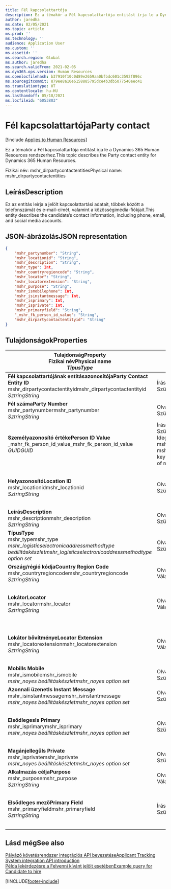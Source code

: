 ```yaml
---
title: Fél kapcsolattartója
description: Ez a témakör a Fél kapcsolattartója entitást írja le a Dynamics 365 Human Resources rendszerhez.
author: jaredha
ms.date: 02/05/2021
ms.topic: article
ms.prod: ''
ms.technology: ''
audience: Application User
ms.custom: ''
ms.assetid: ''
ms.search.region: Global
ms.author: jaredha
ms.search.validFrom: 2021-02-05
ms.dyn365.ops.version: Human Resources
ms.openlocfilehash: b37910f10c0d89e2659aa0bfbdc601c3592f896c
ms.sourcegitcommit: 879ee8a10e6158885795dce4b3db5077540eec41
ms.translationtype: HT
ms.contentlocale: hu-HU
ms.lasthandoff: 05/18/2021
ms.locfileid: "6053803"
---
```

# <a name="party-contact"></a><span data-ttu-id="f33af-103">Fél kapcsolattartója</span><span class="sxs-lookup"><span data-stu-id="f33af-103">Party contact</span></span>

[!include [Applies to Human Resources](../includes/applies-to-hr.md)]

<span data-ttu-id="f33af-104">Ez a témakör a Fél kapcsolattartója entitást írja le a Dynamics 365 Human Resources rendszerhez.</span><span class="sxs-lookup"><span data-stu-id="f33af-104">This topic describes the Party contact entity for Dynamics 365 Human Resources.</span></span>

<span data-ttu-id="f33af-105">Fizikai név: mshr_dirpartycontactentities</span><span class="sxs-lookup"><span data-stu-id="f33af-105">Physical name: mshr_dirpartycontactentities</span></span>

## <a name="description"></a><span data-ttu-id="f33af-106">Leírás</span><span class="sxs-lookup"><span data-stu-id="f33af-106">Description</span></span>

<span data-ttu-id="f33af-107">Ez az entitás leírja a jelölt kapcsolattartási adatait, többek között a telefonszámát és e-mail-címét, valamint a közösségimédia-fiókjait.</span><span class="sxs-lookup"><span data-stu-id="f33af-107">This entity describes the candidate’s contact information, including phone, email, and social media accounts.</span></span>

## <a name="json-representation"></a><span data-ttu-id="f33af-108">JSON-ábrázolás</span><span class="sxs-lookup"><span data-stu-id="f33af-108">JSON representation</span></span>

```json
{
    "mshr_partynumber": "String",
    "mshr_locationid": "String",
    "mshr_description": "String",
    "mshr_type": Int,
    "mshr_countryregioncode": "String",
    "mshr_locator": "String",
    "mshr_locatorextension": "String",
    "mshr_purpose": "String",
    "mshr_ismobilephone": Int,
    "mshr_isinstantmessage": Int,
    "mshr_isprimary": Int,
    "mshr_isprivate": Int,
    "mshr_primaryfield": "String",
    "_mshr_fk_person_id_value": "String",
    "mshr_dirpartycontactentityid": "String"
}
```

## <a name="properties"></a><span data-ttu-id="f33af-109">Tulajdonságok</span><span class="sxs-lookup"><span data-stu-id="f33af-109">Properties</span></span>

| <span data-ttu-id="f33af-110">Tulajdonság</span><span class="sxs-lookup"><span data-stu-id="f33af-110">Property</span></span><br><span data-ttu-id="f33af-111">**Fizikai név**</span><span class="sxs-lookup"><span data-stu-id="f33af-111">**Physical name**</span></span><br><span data-ttu-id="f33af-112">**_Típus_**</span><span class="sxs-lookup"><span data-stu-id="f33af-112">**_Type_**</span></span> | <span data-ttu-id="f33af-113">Használat</span><span class="sxs-lookup"><span data-stu-id="f33af-113">Use</span></span> | <span data-ttu-id="f33af-114">Leírás</span><span class="sxs-lookup"><span data-stu-id="f33af-114">Description</span></span> |
| --- | --- | --- |
| <span data-ttu-id="f33af-115">**Fél kapcsolattartójának entitásazonosítója**</span><span class="sxs-lookup"><span data-stu-id="f33af-115">**Party Contact Entity ID**</span></span><br><span data-ttu-id="f33af-116">mshr_dirpartycontactentityid</span><span class="sxs-lookup"><span data-stu-id="f33af-116">mshr_dirpartycontactentityid</span></span><br><span data-ttu-id="f33af-117">*Sztring*</span><span class="sxs-lookup"><span data-stu-id="f33af-117">*String*</span></span> | <span data-ttu-id="f33af-118">Írásvédett</span><span class="sxs-lookup"><span data-stu-id="f33af-118">Read-only</span></span><br><span data-ttu-id="f33af-119">Szükséges</span><span class="sxs-lookup"><span data-stu-id="f33af-119">Required</span></span> | <span data-ttu-id="f33af-120">Az entitásrekord rendszer által generált egyedi azonosítója.</span><span class="sxs-lookup"><span data-stu-id="f33af-120">System-generated unique identifier for the entity record.</span></span> |
| <span data-ttu-id="f33af-121">**Fél száma**</span><span class="sxs-lookup"><span data-stu-id="f33af-121">**Party Number**</span></span><br><span data-ttu-id="f33af-122">mshr_partynumber</span><span class="sxs-lookup"><span data-stu-id="f33af-122">mshr_partynumber</span></span><br><span data-ttu-id="f33af-123">*Sztring*</span><span class="sxs-lookup"><span data-stu-id="f33af-123">*String*</span></span> | <span data-ttu-id="f33af-124">Olvasás/írás</span><span class="sxs-lookup"><span data-stu-id="f33af-124">Read/write</span></span><br><span data-ttu-id="f33af-125">Szükséges</span><span class="sxs-lookup"><span data-stu-id="f33af-125">Required</span></span> | <span data-ttu-id="f33af-126">A társított fél (személy) rekordjának azonosítója.</span><span class="sxs-lookup"><span data-stu-id="f33af-126">The ID of the associated party (person) record.</span></span> |
| <span data-ttu-id="f33af-127">**Személyazonosító értéke**</span><span class="sxs-lookup"><span data-stu-id="f33af-127">**Person ID Value**</span></span><br><span data-ttu-id="f33af-128">_mshr_fk_person_id_value</span><span class="sxs-lookup"><span data-stu-id="f33af-128">_mshr_fk_person_id_value</span></span><br><span data-ttu-id="f33af-129">*GUID*</span><span class="sxs-lookup"><span data-stu-id="f33af-129">*GUID*</span></span> | <span data-ttu-id="f33af-130">Írásvédett</span><span class="sxs-lookup"><span data-stu-id="f33af-130">Read-only</span></span><br><span data-ttu-id="f33af-131">Szükséges</span><span class="sxs-lookup"><span data-stu-id="f33af-131">Required</span></span><br><span data-ttu-id="f33af-132">Idegen kulcs: mshr_dirpersonentityid / mshr_dirpersonentity</span><span class="sxs-lookup"><span data-stu-id="f33af-132">Foreign key: mshr_dirpersonentityid of mshr_dirpersonentity</span></span> | <span data-ttu-id="f33af-133">A fél (személy) entitásrekord rendszer által generált egyedi azonosítója.</span><span class="sxs-lookup"><span data-stu-id="f33af-133">The system-generated identifier of the party (person) entity record.</span></span> |
| <span data-ttu-id="f33af-134">**Helyazonosító**</span><span class="sxs-lookup"><span data-stu-id="f33af-134">**Location ID**</span></span><br><span data-ttu-id="f33af-135">mshr_locationid</span><span class="sxs-lookup"><span data-stu-id="f33af-135">mshr_locationid</span></span><br><span data-ttu-id="f33af-136">*Sztring*</span><span class="sxs-lookup"><span data-stu-id="f33af-136">*String*</span></span> | <span data-ttu-id="f33af-137">Olvasás/írás</span><span class="sxs-lookup"><span data-stu-id="f33af-137">Read/write</span></span><br><span data-ttu-id="f33af-138">Szükséges</span><span class="sxs-lookup"><span data-stu-id="f33af-138">Required</span></span> | <span data-ttu-id="f33af-139">A címrekord helyazonosítója.</span><span class="sxs-lookup"><span data-stu-id="f33af-139">The location ID of the address record.</span></span> <span data-ttu-id="f33af-140">Beállítás egy mshr_logisticspostaladdresslocationcdsentity entitásban.</span><span class="sxs-lookup"><span data-stu-id="f33af-140">Set up in mshr_logisticspostaladdresslocationcdsentity entity.</span></span> |
| <span data-ttu-id="f33af-141">**Leírás**</span><span class="sxs-lookup"><span data-stu-id="f33af-141">**Description**</span></span><br><span data-ttu-id="f33af-142">mshr_description</span><span class="sxs-lookup"><span data-stu-id="f33af-142">mshr_description</span></span><br><span data-ttu-id="f33af-143">*Sztring*</span><span class="sxs-lookup"><span data-stu-id="f33af-143">*String*</span></span> | <span data-ttu-id="f33af-144">Olvasás/írás</span><span class="sxs-lookup"><span data-stu-id="f33af-144">Read/write</span></span><br><span data-ttu-id="f33af-145">Szükséges</span><span class="sxs-lookup"><span data-stu-id="f33af-145">Required</span></span> | <span data-ttu-id="f33af-146">A kapcsolattartó részleteinek leírása.</span><span class="sxs-lookup"><span data-stu-id="f33af-146">The description of the contact details.</span></span> |
| <span data-ttu-id="f33af-147">**Típus**</span><span class="sxs-lookup"><span data-stu-id="f33af-147">**Type**</span></span><br><span data-ttu-id="f33af-148">mshr_type</span><span class="sxs-lookup"><span data-stu-id="f33af-148">mshr_type</span></span><br><span data-ttu-id="f33af-149">*mshr_logisticselectronicaddressmethodtype beállításkészlet*</span><span class="sxs-lookup"><span data-stu-id="f33af-149">*mshr_logisticselectronicaddressmethodtype option set*</span></span> | <span data-ttu-id="f33af-150">Olvasás/írás</span><span class="sxs-lookup"><span data-stu-id="f33af-150">Read/write</span></span><br><span data-ttu-id="f33af-151">Szükséges</span><span class="sxs-lookup"><span data-stu-id="f33af-151">Required</span></span> | <span data-ttu-id="f33af-152">A kapcsolattartó részleteinek típusa.</span><span class="sxs-lookup"><span data-stu-id="f33af-152">The contact detail type.</span></span> |
| <span data-ttu-id="f33af-153">**Ország/régió kódja**</span><span class="sxs-lookup"><span data-stu-id="f33af-153">**Country Region Code**</span></span><br><span data-ttu-id="f33af-154">mshr_countryregioncode</span><span class="sxs-lookup"><span data-stu-id="f33af-154">mshr_countryregioncode</span></span><br><span data-ttu-id="f33af-155">*Sztring*</span><span class="sxs-lookup"><span data-stu-id="f33af-155">*String*</span></span> | <span data-ttu-id="f33af-156">Olvasás/írás</span><span class="sxs-lookup"><span data-stu-id="f33af-156">Read/write</span></span><br><span data-ttu-id="f33af-157">Választható</span><span class="sxs-lookup"><span data-stu-id="f33af-157">Optional</span></span> | <span data-ttu-id="f33af-158">A címhez tartozó ország vagy régió megadása</span><span class="sxs-lookup"><span data-stu-id="f33af-158">The country or region of the address.</span></span> |
| <span data-ttu-id="f33af-159">**Lokátor**</span><span class="sxs-lookup"><span data-stu-id="f33af-159">**Locator**</span></span><br><span data-ttu-id="f33af-160">mshr_locator</span><span class="sxs-lookup"><span data-stu-id="f33af-160">mshr_locator</span></span><br><span data-ttu-id="f33af-161">*Sztring*</span><span class="sxs-lookup"><span data-stu-id="f33af-161">*String*</span></span> | <span data-ttu-id="f33af-162">Olvasás/írás</span><span class="sxs-lookup"><span data-stu-id="f33af-162">Read/write</span></span><br><span data-ttu-id="f33af-163">Választható</span><span class="sxs-lookup"><span data-stu-id="f33af-163">Optional</span></span> | <span data-ttu-id="f33af-164">A kapcsolattartó adatai.</span><span class="sxs-lookup"><span data-stu-id="f33af-164">The contact details.</span></span> <span data-ttu-id="f33af-165">Ha például a típus **E-mail-cím**, akkor ez a mező a jelölt e-mail-címét tartalmazza.</span><span class="sxs-lookup"><span data-stu-id="f33af-165">For example, if the type is **Email address**, then this field contains the candidate’s email address.</span></span> |
| <span data-ttu-id="f33af-166">**Lokátor bővítménye**</span><span class="sxs-lookup"><span data-stu-id="f33af-166">**Locator Extension**</span></span><br><span data-ttu-id="f33af-167">mshr_locatorextension</span><span class="sxs-lookup"><span data-stu-id="f33af-167">mshr_locatorextension</span></span><br><span data-ttu-id="f33af-168">*Sztring*</span><span class="sxs-lookup"><span data-stu-id="f33af-168">*String*</span></span> | <span data-ttu-id="f33af-169">Olvasás/írás</span><span class="sxs-lookup"><span data-stu-id="f33af-169">Read/write</span></span><br><span data-ttu-id="f33af-170">Választható</span><span class="sxs-lookup"><span data-stu-id="f33af-170">Optional</span></span> | <span data-ttu-id="f33af-171">A lokátor bővítménye.</span><span class="sxs-lookup"><span data-stu-id="f33af-171">The locator extension.</span></span> <span data-ttu-id="f33af-172">Ha például a típus **Telefon**, ez a tulajdonság a telefonszámmelléket tartalmazza.</span><span class="sxs-lookup"><span data-stu-id="f33af-172">For example, if the type is **Phone**, then this property would contain the phone number extension.</span></span> |
| <span data-ttu-id="f33af-173">**Mobil**</span><span class="sxs-lookup"><span data-stu-id="f33af-173">**Is Mobile**</span></span><br><span data-ttu-id="f33af-174">mshr_ismobile</span><span class="sxs-lookup"><span data-stu-id="f33af-174">mshr_ismobile</span></span><br><span data-ttu-id="f33af-175">*mshr_noyes beállításkészlet*</span><span class="sxs-lookup"><span data-stu-id="f33af-175">*mshr_noyes option set*</span></span> | <span data-ttu-id="f33af-176">Olvasás/írás</span><span class="sxs-lookup"><span data-stu-id="f33af-176">Read/write</span></span><br><span data-ttu-id="f33af-177">Szükséges</span><span class="sxs-lookup"><span data-stu-id="f33af-177">Required</span></span> | <span data-ttu-id="f33af-178">Azt adja meg, hogy a telefon mobiltelefonszám-e.</span><span class="sxs-lookup"><span data-stu-id="f33af-178">Specifies whether the phone is a mobile number.</span></span> |
| <span data-ttu-id="f33af-179">**Azonnali üzenet**</span><span class="sxs-lookup"><span data-stu-id="f33af-179">**Is Instant Message**</span></span><br><span data-ttu-id="f33af-180">mshr_isinstantmessage</span><span class="sxs-lookup"><span data-stu-id="f33af-180">mshr_isinstantmessage</span></span><br><span data-ttu-id="f33af-181">*mshr_noyes beállításkészlet*</span><span class="sxs-lookup"><span data-stu-id="f33af-181">*mshr_noyes option set*</span></span> | <span data-ttu-id="f33af-182">Olvasás/írás</span><span class="sxs-lookup"><span data-stu-id="f33af-182">Read/write</span></span><br><span data-ttu-id="f33af-183">Szükséges</span><span class="sxs-lookup"><span data-stu-id="f33af-183">Required</span></span> | <span data-ttu-id="f33af-184">Megadja, hogy a telefon engedélyezve van-e azonnali üzenetküldésre.</span><span class="sxs-lookup"><span data-stu-id="f33af-184">Specifies whether the phone is enabled for instant messaging.</span></span> |
| <span data-ttu-id="f33af-185">**Elsődleges**</span><span class="sxs-lookup"><span data-stu-id="f33af-185">**Is Primary**</span></span><br><span data-ttu-id="f33af-186">mshr_isprimary</span><span class="sxs-lookup"><span data-stu-id="f33af-186">mshr_isprimary</span></span><br><span data-ttu-id="f33af-187">*mshr_noyes beállításkészlet*</span><span class="sxs-lookup"><span data-stu-id="f33af-187">*mshr_noyes option set*</span></span> | <span data-ttu-id="f33af-188">Olvasás/írás</span><span class="sxs-lookup"><span data-stu-id="f33af-188">Read/write</span></span><br><span data-ttu-id="f33af-189">Szükséges</span><span class="sxs-lookup"><span data-stu-id="f33af-189">Required</span></span> | <span data-ttu-id="f33af-190">Meghatározza a kapcsolattartó típusának elsődleges kapcsolattartóját.</span><span class="sxs-lookup"><span data-stu-id="f33af-190">Determines the primary contact of the contact type.</span></span> <span data-ttu-id="f33af-191">Kapcsolattartó-típusonként csak egy elsődleges rekord lehet.</span><span class="sxs-lookup"><span data-stu-id="f33af-191">There must be only one primary record per contact type.</span></span> |
| <span data-ttu-id="f33af-192">**Magánjellegű**</span><span class="sxs-lookup"><span data-stu-id="f33af-192">**Is Private**</span></span><br><span data-ttu-id="f33af-193">mshr_isprivate</span><span class="sxs-lookup"><span data-stu-id="f33af-193">mshr_isprivate</span></span><br><span data-ttu-id="f33af-194">*mshr_noyes beállításkészlet*</span><span class="sxs-lookup"><span data-stu-id="f33af-194">*mshr_noyes option set*</span></span> | <span data-ttu-id="f33af-195">Olvasás/írás</span><span class="sxs-lookup"><span data-stu-id="f33af-195">Read/write</span></span><br><span data-ttu-id="f33af-196">Szükséges</span><span class="sxs-lookup"><span data-stu-id="f33af-196">Required</span></span> | <span data-ttu-id="f33af-197">Azt jelzi, hogy ez a cím a személy privát címe-e.</span><span class="sxs-lookup"><span data-stu-id="f33af-197">Identifies whether this address is a private address for the person.</span></span> |
| <span data-ttu-id="f33af-198">**Alkalmazás célja**</span><span class="sxs-lookup"><span data-stu-id="f33af-198">**Purpose**</span></span><br><span data-ttu-id="f33af-199">mshr_purpose</span><span class="sxs-lookup"><span data-stu-id="f33af-199">mshr_purpose</span></span><br><span data-ttu-id="f33af-200">*Sztring*</span><span class="sxs-lookup"><span data-stu-id="f33af-200">*String*</span></span> | <span data-ttu-id="f33af-201">Olvasás/írás</span><span class="sxs-lookup"><span data-stu-id="f33af-201">Read/write</span></span><br><span data-ttu-id="f33af-202">Választható</span><span class="sxs-lookup"><span data-stu-id="f33af-202">Optional</span></span> | <span data-ttu-id="f33af-203">A kapcsolattartó céljának/szerepkörének leírása.</span><span class="sxs-lookup"><span data-stu-id="f33af-203">The purpose/role of the contact details.</span></span> |
| <span data-ttu-id="f33af-204">**Elsődleges mező**</span><span class="sxs-lookup"><span data-stu-id="f33af-204">**Primary Field**</span></span><br><span data-ttu-id="f33af-205">mshr_primaryfield</span><span class="sxs-lookup"><span data-stu-id="f33af-205">mshr_primaryfield</span></span><br><span data-ttu-id="f33af-206">*Sztring*</span><span class="sxs-lookup"><span data-stu-id="f33af-206">*String*</span></span> | <span data-ttu-id="f33af-207">Írásvédett</span><span class="sxs-lookup"><span data-stu-id="f33af-207">Read-only</span></span><br><span data-ttu-id="f33af-208">Szükséges</span><span class="sxs-lookup"><span data-stu-id="f33af-208">Required</span></span> | <span data-ttu-id="f33af-209">Az entitásrekord elsődleges azonosítójaként használt mező.</span><span class="sxs-lookup"><span data-stu-id="f33af-209">Field used as a primary identifier of the entity record.</span></span> <span data-ttu-id="f33af-210">Fél számának, típusának, leírásának és lokátorának kombinációja.</span><span class="sxs-lookup"><span data-stu-id="f33af-210">Combination of party number, type, description, and locator.</span></span> |

## <a name="see-also"></a><span data-ttu-id="f33af-211">Lásd még</span><span class="sxs-lookup"><span data-stu-id="f33af-211">See also</span></span>

[<span data-ttu-id="f33af-212">Pályázó követésrendszer integrációs API bevezetése</span><span class="sxs-lookup"><span data-stu-id="f33af-212">Applicant Tracking System integration API introduction</span></span>](hr-admin-integration-ats-api-introduction.md)<br>
[<span data-ttu-id="f33af-213">Példa lekérdezésre a Felvenni kívánt jelölt esetében</span><span class="sxs-lookup"><span data-stu-id="f33af-213">Example query for Candidate to hire</span></span>](hr-admin-integration-ats-api-candidate-to-hire-example-query.md)



[!INCLUDE[footer-include](../includes/footer-banner.md)]